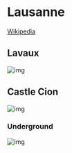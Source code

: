 # Lausanne
[Wikipedia](https://en.wikipedia.org/wiki/Lausanne)  

## Lavaux
![img](https://lh3.googleusercontent.com/d/13t-LZz8heQNtfQbHfOFDzc_A_QePyqvq)

## Castle Cion
![img](https://lh3.googleusercontent.com/d/1QuAjj_4bb1-xRHu6D6o2PyHbRTkZ0xSA)

### Underground
![img](https://lh3.googleusercontent.com/d/1OIs0Y-Mr8mXLN0fHWMcg9RwGbvtJ1hxo)

